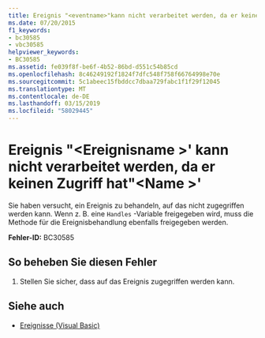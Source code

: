 ```yaml
---
title: Ereignis "<eventname>"kann nicht verarbeitet werden, da er keinen Zugriff hat"<name>"
ms.date: 07/20/2015
f1_keywords:
- bc30585
- vbc30585
helpviewer_keywords:
- BC30585
ms.assetid: fe039f8f-be6f-4b52-86bd-d551c54b85cd
ms.openlocfilehash: 8c46249192f1824f7dfc548f758f66764998e70e
ms.sourcegitcommit: 5c1abeec15fbddcc7dbaa729fabc1f1f29f12045
ms.translationtype: MT
ms.contentlocale: de-DE
ms.lasthandoff: 03/15/2019
ms.locfileid: "58029445"
---
```

# <a name="event-eventname-cannot-be-handled-because-it-is-not-accessible-from-name"></a>Ereignis "\<Ereignisname >' kann nicht verarbeitet werden, da er keinen Zugriff hat"\<Name >'
Sie haben versucht, ein Ereignis zu behandeln, auf das nicht zugegriffen werden kann. Wenn z. B. eine `Handles` -Variable freigegeben wird, muss die Methode für die Ereignisbehandlung ebenfalls freigegeben werden.  
  
 **Fehler-ID:** BC30585  
  
## <a name="to-correct-this-error"></a>So beheben Sie diesen Fehler  
  
1.  Stellen Sie sicher, dass auf das Ereignis zugegriffen werden kann.  
  
## <a name="see-also"></a>Siehe auch

- [Ereignisse (Visual Basic)](~/docs/visual-basic/programming-guide/language-features/events/index.md)
